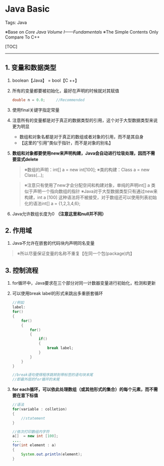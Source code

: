 # Java Basic

Tags: Java

※Base on *Core Java Volume Ⅰ——Fundamentals*
※The Simple Contents Only Compare To C++

[TOC]

---

## 1. 变量和数据类型

1. boolean【Java】 = bool【C ++】

2. 所有的变量都要被初始化，最好在声明的时候就对其赋值

    ```java
    double n = 0.0;		//Recommended
    ```
3. 使用final关键字指定常量

4. 注意所有的变量都是对于真正的数据类型的引用，这个对于大型数据类型来说更为明显

    - 数组和对象名都是对于真正的数组或者对象的引用，而不是其自身
    - 【这里的“引用”类似于指针，而不是对象的别名】
 
5. **数组和对象都要使用new来声明构建，Java会自动进行垃圾处理，因而不需要显式delete**

    > ※数组的声明：int[] a = new int[100];
    ※类的构建：Class a = new Class(...);
    
    > ※注意只有使用了new才会分配空间和构建对象，单纯的声明int[] a 类似于声明一个指向数组的指针
    ※Java对于大型数据类型只有通过new来构建，int a [100] 这种语法将不被接受，对于数组还可以使用列表初始化的语法int[] a = {1,2,3,4,6};
    
6. Java允许数组长度为0 **（注意这里和null并不同）**

## 2. 作用域

1. Java不允许在嵌套的代码块内声明同名变量

> ※所以尽量保证变量的名称不重复【在同一个包(package)内】

## 3. 控制流程

1. for循环中，Java要求在三个部分对同一计数器变量进行初始化，检测和更新

2. 可以使用break label的形式来跳出多重嵌套循环

    ```java
    //例如
    label:
    for()
    {
	    for()
	    {
		    for()
		    {
			    if()
		    	{
				    break label;
			    }
		    }
	    }
    }

    //break语句使得程序跳转到带标签的语句块末尾
    //即最外层的for循环的末尾
    ```

3. **for each循环，可以依此处理数组（或其他形式的集合）的每个元素，而不需要在意下标值**

    ```java
    //语法
    for(variable : colletion)
    {
	    //statement
    }

    //依次打印数组内字符
    a[]  = new int [100];
    ....
    for(int element : a)
    {
	    System.out.println(element);
	}
    ```
